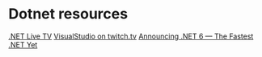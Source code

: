 # Dotnet resources

[.NET Live TV](https://dotnet.microsoft.com/live "dotnet.microsoft.com")
[VisualStudio on twitch.tv](https://www.twitch.tv/VisualStudio "twitch.tv")
[Announcing .NET 6 — The Fastest .NET Yet](https://devblogs.microsoft.com/dotnet/announcing-net-6/ "devblogs.microsoft.com")

